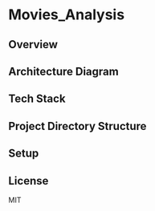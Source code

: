 # Movies_Analysis



## Overview



## Architecture Diagram


## Tech Stack

## Project Directory Structure




## Setup


## License
MIT
